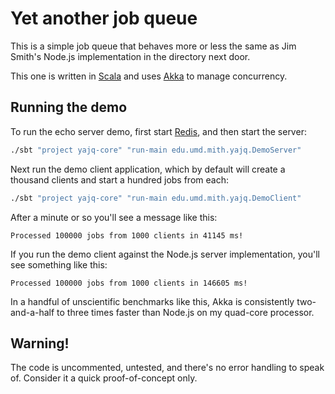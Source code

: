 Yet another job queue
=====================

This is a simple job queue that behaves more or less the same
as Jim Smith's Node.js implementation in the directory next door.

This one is written in [Scala](http://www.scala-lang.org/)
and uses [Akka](http://akka.io/) to manage concurrency.

Running the demo
----------------

To run the echo server demo, first start [Redis](http://redis.io/),
and then start the server:

``` bash
./sbt "project yajq-core" "run-main edu.umd.mith.yajq.DemoServer"
```

Next run the demo client application, which by default will create
a thousand clients and start a hundred jobs from each:

``` bash
./sbt "project yajq-core" "run-main edu.umd.mith.yajq.DemoClient"
```

After a minute or so you'll see a message like this:

```
Processed 100000 jobs from 1000 clients in 41145 ms!
```

If you run the demo client against the Node.js server implementation,
you'll see something like this:

```
Processed 100000 jobs from 1000 clients in 146605 ms!
```

In a handful of unscientific benchmarks like this, Akka is consistently
two-and-a-half to three times faster than Node.js on my quad-core processor.

Warning!
--------

The code is uncommented, untested, and there's no error handling to speak of.
Consider it a quick proof-of-concept only.

